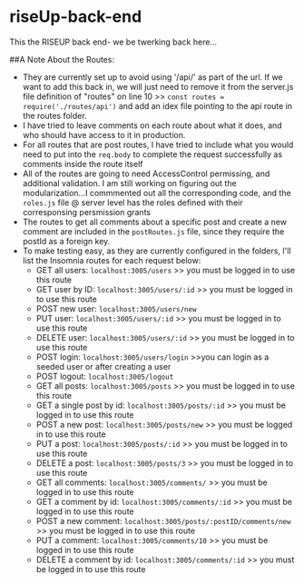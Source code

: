 # riseUp-back-end
This the RISEUP back end- we be twerking back here...


##A Note About the Routes: 
- They are currently set up to avoid using '/api/' as part of the url. If we want to add this back in, we will just need to remove it from the server.js file definition of "routes" on line 10 >> `const routes = require('./routes/api')` and add an idex file pointing to the api route in the routes folder.
- I have tried to leave comments on each route about what it does, and who should have access to it in production.
- For all routes that are post routes, I have tried to include what you would need to put into the `req.body` to complete the request successfully as comments inside the route itself
- All of the routes are going to need AccessControl permissing, and additional validation. I am still working on figuring out the modularization...I commmented out all the corresponding code, and the `roles.js` file @ server level has the roles defined with their corresponsing persmission grants
- The routes to get all comments about a specific post and create a new comment are included in the `postRoutes.js` file, since they require the postId as a foreign key.
- To make testing easy, as they are currently configured in the folders, I'll list the Insomnia routes for each request below:
  - GET all users: `localhost:3005/users` >> you must be logged in to use this route
  - GET user by ID: `localhost:3005/users/:id` >> you must be logged in to use this route
  - POST new user: `localhost:3005/users/new`
  - PUT user: `localhost:3005/users/:id` >> you must be logged in to use this route
  - DELETE user: `localhost:3005/users/:id` >> you must be logged in to use this route
  - POST login: `localhost:3005/users/login` >>you can login as a seeded user or after creating a user
  - POST logout: `localhost:3005/logout` 
  - GET all posts: `localhost:3005/posts` >> you must be logged in to use this route
  - GET a single post by id: `localhost:3005/posts/:id` >> you must be logged in to use this route
  - POST a new post: `localhost:3005/posts/new` >> you must be logged in to use this route
  - PUT a post: `localhost:3005/posts/:id` >> you must be logged in to use this route
  - DELETE a post: `localhost:3005/posts/3` >> you must be logged in to use this route
  - GET all comments: `localhost:3005/comments/` >> you must be logged in to use this route
  - GET a comment by id: `localhost:3005/comments/:id`  >> you must be logged in to use this route
  - POST a new comment: `localhost:3005/posts/:postID/comments/new`  >> you must be logged in to use this route
  - PUT a comment: `localhost:3005/comments/10`  >> you must be logged in to use this route
  - DELETE a comment by id: `localhost:3005/comments/:id`  >> you must be logged in to use this route
